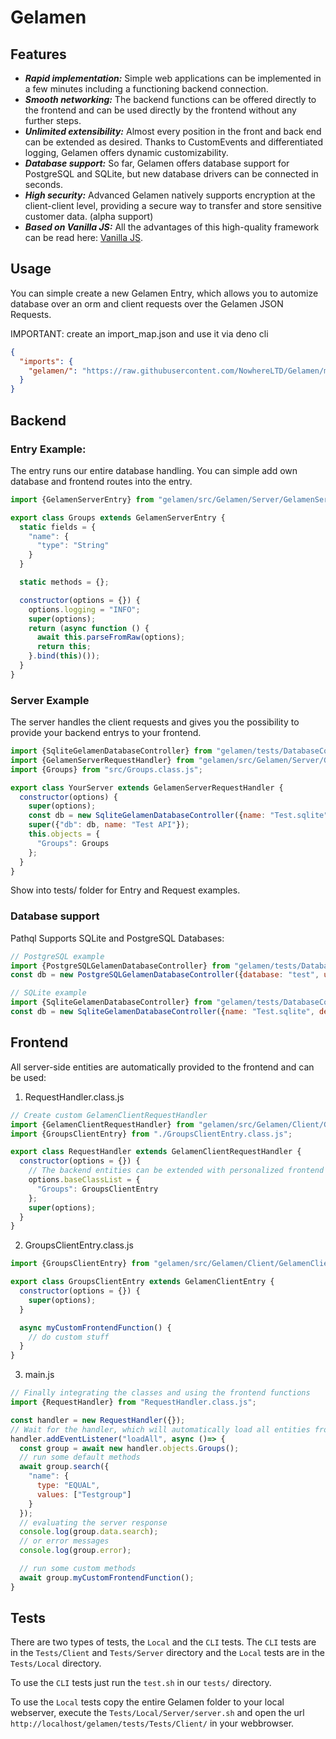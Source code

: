 # Gelamen

## Features
- ***Rapid implementation:*** Simple web applications can be implemented in a few minutes including a functioning backend connection.
- ***Smooth networking:*** The backend functions can be offered directly to the frontend and can be used directly by the frontend without any further steps.
- ***Unlimited extensibility:*** Almost every position in the front and back end can be extended as desired. Thanks to CustomEvents and differentiated logging, Gelamen offers dynamic customizability.
- ***Database support:*** So far, Gelamen offers database support for PostgreSQL and SQLite, but new database drivers can be connected in seconds.
- ***High security:*** Advanced Gelamen natively supports encryption at the client-client level, providing a secure way to transfer and store sensitive customer data. (alpha support)
- ***Based on Vanilla JS:*** All the advantages of this high-quality framework can be read here: [Vanilla JS](http://vanilla-js.com/). 

## Usage
You can simple create a new Gelamen Entry, which allows you to automize database over an orm and client requests over the Gelamen JSON Requests.

IMPORTANT: create an import_map.json and use it via deno cli
```json
{
  "imports": {
    "gelamen/": "https://raw.githubusercontent.com/NowhereLTD/Gelamen/master/"
  }
}
```

## Backend

### Entry Example:

The entry runs our entire database handling. You can simple add own database and frontend routes into the entry.

```javascript
import {GelamenServerEntry} from "gelamen/src/Gelamen/Server/GelamenServerEntry.class.js"

export class Groups extends GelamenServerEntry {
  static fields = {
    "name": {
      "type": "String"
    }
  }

  static methods = {};

  constructor(options = {}) {
    options.logging = "INFO";
    super(options);
    return (async function () {
      await this.parseFromRaw(options);
      return this;
    }.bind(this)());
  }
}
```

### Server Example

The server handles the client requests and gives you the possibility to provide your backend entrys to your frontend.

```javascript
import {SqliteGelamenDatabaseController} from "gelamen/tests/DatabaseController/SqliteGelamenDatabaseController.class.js";
import {GelamenServerRequestHandler} from "gelamen/src/Gelamen/Server/GelamenServerRequestHandler.class.js";
import {Groups} from "src/Groups.class.js";

export class YourServer extends GelamenServerRequestHandler {
  constructor(options) {
    super(options);
    const db = new SqliteGelamenDatabaseController({name: "Test.sqlite", debug: false});
    super({"db": db, name: "Test API"});
    this.objects = {
      "Groups": Groups
    };
  }
}
```

Show into tests/ folder for Entry and Request examples.

### Database support

Pathql Supports SQLite and PostgreSQL Databases:
```javascript
// PostgreSQL example
import {PostgreSQLGelamenDatabaseController} from "gelamen/tests/DatabaseController/PostgreSQLGelamenDatabaseController.class.js";
const db = new PostgreSQLGelamenDatabaseController({database: "test", username: "administrator", password: "eiB3ahlaequo3lan3Phahfai8winohl9", debug: false});

// SQLite example
import {SqliteGelamenDatabaseController} from "gelamen/tests/DatabaseController/SqliteGelamenDatabaseController.class.js";
const db = new SqliteGelamenDatabaseController({name: "Test.sqlite", debug: false});
```


## Frontend

All server-side entities are automatically provided to the frontend and can be used:
1. RequestHandler.class.js
```javascript
// Create custom GelamenClientRequestHandler
import {GelamenClientRequestHandler} from "gelamen/src/Gelamen/Client/GelamenClientRequestHandler.class.js";
import {GroupsClientEntry} from "./GroupsClientEntry.class.js";

export class RequestHandler extends GelamenClientRequestHandler {
  constructor(options = {}) {
    // The backend entities can be extended with personalized frontend functions if needed.
    options.baseClassList = {
      "Groups": GroupsClientEntry
    };
    super(options);
  }
}
```

2. GroupsClientEntry.class.js
```javascript
import {GroupsClientEntry} from "gelamen/src/Gelamen/Client/GelamenClientEntry.class.js";

export class GroupsClientEntry extends GelamenClientEntry {
  constructor(options = {}) {
    super(options);
  }

  async myCustomFrontendFunction() {
    // do custom stuff
  }
}
```

3. main.js
```javascript
// Finally integrating the classes and using the frontend functions
import {RequestHandler} from "RequestHandler.class.js";

const handler = new RequestHandler({});
// Wait for the handler, which will automatically load all entities from the server
handler.addEventListener("loadAll", async ()=> {
  const group = await new handler.objects.Groups();
  // run some default methods
  await group.search({
    "name": {
      type: "EQUAL",
      values: ["Testgroup"]
    }
  });
  // evaluating the server response
  console.log(group.data.search);
  // or error messages
  console.log(group.error);

  // run some custom methods
  await group.myCustomFrontendFunction();
}

```

## Tests
There are two types of tests, the `Local` and the `CLI` tests.
The `CLI` tests are in the `Tests/Client` and `Tests/Server` directory and the `Local` tests are in the `Tests/Local` directory.

To use the `CLI` tests just run the `test.sh` in our `tests/` directory.

To use the `Local` tests copy the entire Gelamen folder to your local webserver, execute the `Tests/Local/Server/server.sh` and open the url `http://localhost/gelamen/tests/Tests/Client/` in your webbrowser.
